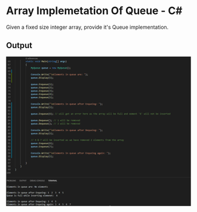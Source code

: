 # Array Implemetation Of Queue - C#

Given a fixed size integer array, provide it's Queue implementation.


## Output
![QueueImplementation](images/QueueImplementation.png)
